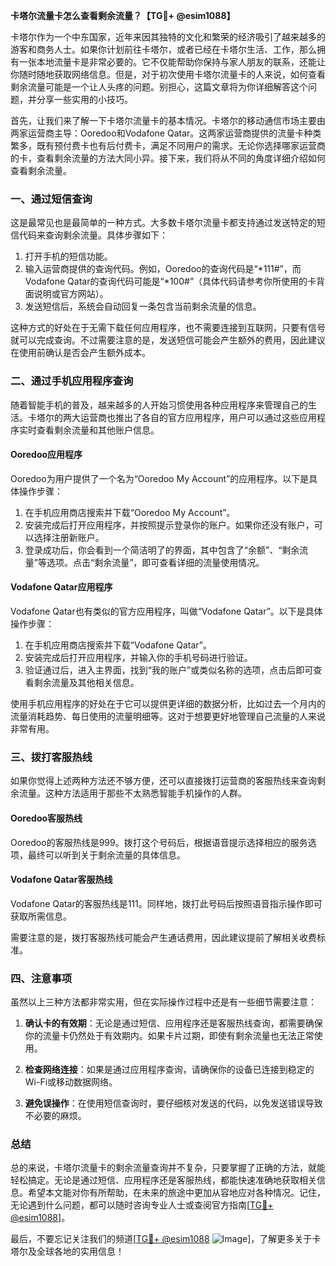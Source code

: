 **卡塔尔流量卡怎么查看剩余流量？【TG💪+ @esim1088】**

卡塔尔作为一个中东国家，近年来因其独特的文化和繁荣的经济吸引了越来越多的游客和商务人士。如果你计划前往卡塔尔，或者已经在卡塔尔生活、工作，那么拥有一张本地流量卡是非常必要的。它不仅能帮助你保持与家人朋友的联系，还能让你随时随地获取网络信息。但是，对于初次使用卡塔尔流量卡的人来说，如何查看剩余流量可能是一个让人头疼的问题。别担心，这篇文章将为你详细解答这个问题，并分享一些实用的小技巧。

首先，让我们来了解一下卡塔尔流量卡的基本情况。卡塔尔的移动通信市场主要由两家运营商主导：Ooredoo和Vodafone Qatar。这两家运营商提供的流量卡种类繁多，既有预付费卡也有后付费卡，满足不同用户的需求。无论你选择哪家运营商的卡，查看剩余流量的方法大同小异。接下来，我们将从不同的角度详细介绍如何查看剩余流量。

### 一、通过短信查询

这是最常见也是最简单的一种方式。大多数卡塔尔流量卡都支持通过发送特定的短信代码来查询剩余流量。具体步骤如下：

1. 打开手机的短信功能。
2. 输入运营商提供的查询代码。例如，Ooredoo的查询代码是“*111#”，而Vodafone Qatar的查询代码可能是“*100#”（具体代码请参考你所使用的卡背面说明或官方网站）。
3. 发送短信后，系统会自动回复一条包含当前剩余流量的信息。

这种方式的好处在于无需下载任何应用程序，也不需要连接到互联网，只要有信号就可以完成查询。不过需要注意的是，发送短信可能会产生额外的费用，因此建议在使用前确认是否会产生额外成本。

### 二、通过手机应用程序查询

随着智能手机的普及，越来越多的人开始习惯使用各种应用程序来管理自己的生活。卡塔尔的两大运营商也推出了各自的官方应用程序，用户可以通过这些应用程序实时查看剩余流量和其他账户信息。

#### Ooredoo应用程序

Ooredoo为用户提供了一个名为“Ooredoo My Account”的应用程序。以下是具体操作步骤：

1. 在手机应用商店搜索并下载“Ooredoo My Account”。
2. 安装完成后打开应用程序，并按照提示登录你的账户。如果你还没有账户，可以选择注册新账户。
3. 登录成功后，你会看到一个简洁明了的界面，其中包含了“余额”、“剩余流量”等选项。点击“剩余流量”，即可查看详细的流量使用情况。

#### Vodafone Qatar应用程序

Vodafone Qatar也有类似的官方应用程序，叫做“Vodafone Qatar”。以下是具体操作步骤：

1. 在手机应用商店搜索并下载“Vodafone Qatar”。
2. 安装完成后打开应用程序，并输入你的手机号码进行验证。
3. 验证通过后，进入主界面，找到“我的账户”或类似名称的选项，点击后即可查看剩余流量及其他相关信息。

使用手机应用程序的好处在于它可以提供更详细的数据分析，比如过去一个月内的流量消耗趋势、每日使用的流量明细等。这对于想要更好地管理自己流量的人来说非常有用。

### 三、拨打客服热线

如果你觉得上述两种方法还不够方便，还可以直接拨打运营商的客服热线来查询剩余流量。这种方法适用于那些不太熟悉智能手机操作的人群。

#### Ooredoo客服热线

Ooredoo的客服热线是999。拨打这个号码后，根据语音提示选择相应的服务选项，最终可以听到关于剩余流量的具体信息。

#### Vodafone Qatar客服热线

Vodafone Qatar的客服热线是111。同样地，拨打此号码后按照语音指示操作即可获取所需信息。

需要注意的是，拨打客服热线可能会产生通话费用，因此建议提前了解相关收费标准。

### 四、注意事项

虽然以上三种方法都非常实用，但在实际操作过程中还是有一些细节需要注意：

1. **确认卡的有效期**：无论是通过短信、应用程序还是客服热线查询，都需要确保你的流量卡仍然处于有效期内。如果卡片过期，即使有剩余流量也无法正常使用。
   
2. **检查网络连接**：如果是通过应用程序查询，请确保你的设备已连接到稳定的Wi-Fi或移动数据网络。
   
3. **避免误操作**：在使用短信查询时，要仔细核对发送的代码，以免发送错误导致不必要的麻烦。

### 总结

总的来说，卡塔尔流量卡的剩余流量查询并不复杂，只要掌握了正确的方法，就能轻松搞定。无论是通过短信、应用程序还是客服热线，都能快速准确地获取相关信息。希望本文能对你有所帮助，在未来的旅途中更加从容地应对各种情况。记住，无论遇到什么问题，都可以随时咨询专业人士或查阅官方指南[[TG💪+ @esim1088](https://t.me/s/esim1088)]。

最后，不要忘记关注我们的频道[[TG💪+ @esim1088](https://t.me/s/esim1088) ![Image](https://i.postimg.cc/4NQfJmqS/Snipaste-2025-05-13-00-14-12.png)]，了解更多关于卡塔尔及全球各地的实用信息！